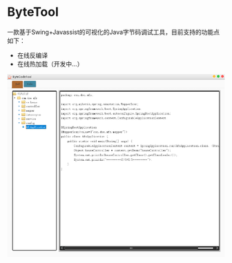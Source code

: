 # ByteTool
一款基于Swing+Javassist的可视化的Java字节码调试工具，目前支持的功能点如下：

+ 在线反编译
+ 在线热加载（开发中...）

![](https://raw.githubusercontent.com/zhaoyb-coder/pic-repo/main/image-20240126135437868.png)